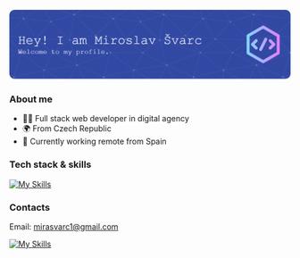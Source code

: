 ![Header](./github-header-image.png)


### About me
- 👨‍💻 Full stack web developer in digital agency
- 🌍 From Czech Republic
- 📍 Currently working remote from Spain



### Tech stack & skills
[![My Skills](https://skillicons.dev/icons?i=js,ts,vue,nuxt,laravel,html,css,tailwind,php,mysql,postgresql,bootstrap,git,latex)]()


### Contacts
Email: mirasvarc1@gmail.com

[![My Skills](https://skillicons.dev/icons?i=linkedin)](https://www.linkedin.com/in/miroslavsvarc/)
